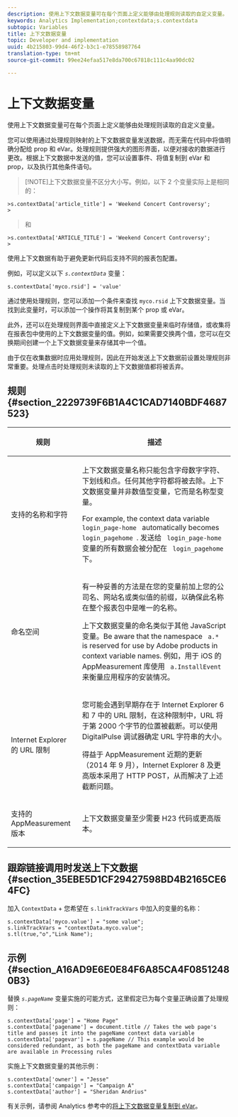 ```yaml
---
description: 使用上下文数据变量可在每个页面上定义能够由处理规则读取的自定义变量。
keywords: Analytics Implementation;contextdata;s.contextdata
subtopic: Variables
title: 上下文数据变量
topic: Developer and implementation
uuid: 4b215803-99d4-46f2-b3c1-e78558987764
translation-type: tm+mt
source-git-commit: 99ee24efaa517e8da700c67818c111c4aa90dc02

---
```



# 上下文数据变量

使用上下文数据变量可在每个页面上定义能够由处理规则读取的自定义变量。

您可以使用通过处理规则映射的上下文数据变量发送数据，而无需在代码中将值明确分配给 prop 和 eVar。处理规则提供强大的图形界面，以便对接收的数据进行更改。根据上下文数据中发送的值，您可以设置事件、将值复制到 eVar 和 prop，以及执行其他条件语句。

> [!NOTE]上下文数据变量不区分大小写。例如，以下 2 个变量实际上是相同的：
>
```
>s.contextData['article_title'] = 'Weekend Concert Controversy'; 
>
```

>和
>
```
>s.contextData['ARTICLE_TITLE'] = 'Weekend Concert Controversy';
>
```

使用上下文数据有助于避免更新代码后支持不同的报表包配置。

例如，可以定义以下 *`s.contextData`* 变量：

```
s.contextData['myco.rsid'] = 'value'
```

通过使用处理规则，您可以添加一个条件来查找 `myco.rsid` 上下文数据变量。当找到此变量时，可以添加一个操作将其复制到某个 prop 或 eVar。

此外，还可以在处理规则界面中直接定义上下文数据变量来临时存储值，或收集将在报表包中使用的上下文数据变量的值。例如，如果需要交换两个值，您可以在交换期间创建一个上下文数据变量来存储其中一个值。

由于仅在收集数据时应用处理规则，因此在开始发送上下文数据前设置处理规则非常重要。处理点击时处理规则未读取的上下文数据值都将被丢弃。

## 规则 {#section_2229739F6B1A4C1CAD7140BDF4687523}

<table id="table_4433A32A952340699B189CAEAF158B06"> 
 <thead> 
  <tr> 
   <th colname="col1" class="entry"> <p>规则 </p> </th> 
   <th colname="col2" class="entry"> <p>描述 </p> </th> 
  </tr> 
 </thead>
 <tbody> 
  <tr> 
   <td colname="col1"> <p>支持的名称和字符 </p> </td> 
   <td colname="col2"> <p>上下文数据变量名称只能包含字母数字字符、下划线和点。任何其他字符都将被去除。上下文数据变量并非数值型变量，它而是名称型变量。 </p> <p>For example, the context data variable <code> login_page-home </code> automatically becomes <code> login_pagehome </code>. 发送给 <code> login_page-home </code> 变量的所有数据会被分配在 <code> login_pagehome </code> 下。 </p> </td> 
  </tr> 
  <tr> 
   <td colname="col1"> <p>命名空间 </p> </td> 
   <td colname="col2"> <p>有一种妥善的方法是在您的变量前加上您的公司名、网站名或类似值的前缀，以确保此名称在整个报表包中是唯一的名称。 </p> <p>上下文数据变量的命名类似于其他 JavaScript 变量。Be aware that the namespace <code> a.* </code> is reserved for use by Adobe products in context variable names. 例如，用于 iOS 的 AppMeasurement 库使用 <code> a.InstallEvent </code> 来衡量应用程序的安装情况。 </p> </td> 
  </tr> 
  <tr> 
   <td colname="col1"> <p>Internet Explorer 的 URL 限制 </p> </td> 
   <td colname="col2"> <p>您可能会遇到早期存在于 Internet Explorer 6 和 7 中的 URL 限制，在这种限制中，URL 将于第 2000 个字节的位置被截断。可以使用 <span class="keyword">DigitalPulse</span> 调试器确定 URL 字符串的大小。 </p> <p>得益于 AppMeasurement 近期的更新（2014 年 9 月），Internet Explorer 8 及更高版本采用了 HTTP POST，从而解决了上述截断问题。 </p> </td> 
  </tr> 
  <tr> 
   <td colname="col1"> <p>支持的 AppMeasurement 版本 </p> </td> 
   <td colname="col2"> <p>上下文数据变量至少需要 H23 代码或更高版本。 </p> </td> 
  </tr> 
 </tbody> 
</table>

## 跟踪链接调用时发送上下文数据 {#section_35EBE5D1CF29427598BD4B2165CE64FC}

加入 `ContextData` + 您希望在 `s.linkTrackVars` 中加入的变量的名称：

```
s.contextData['myco.value'] = "some value"; 
s.linkTrackVars = "contextData.myco.value"; 
s.tl(true,"o","Link Name"); 
```

## 示例 {#section_A16AD9E6E0E84F6A85CA4F08512480B3}

替换 *`s.pageName`* 变量实施的可能方式，这里假定已为每个变量正确设置了处理规则：

```
s.contextData['page'] = "Home Page" 
s.contextData['pagename'] = document.title // Takes the web page's title and passes it into the pageName context data variable 
s.contextData['pagevar'] = s.pageName // This example would be considered redundant, as both the pageName and contextData variable are available in Processing rules
```

实施上下文数据变量的其他示例：

```
s.contextData['owner'] = "Jesse" 
s.contextData['campaign'] = "Campaign A" 
s.contextData['author'] = "Sheridan Andrius"
```

有关示例，请参阅 Analytics 参考中的[将上下文数据变量复制到 eVar](https://marketing.adobe.com/resources/help/en_US/reference/processing_rules_copy_context_data.html)。
